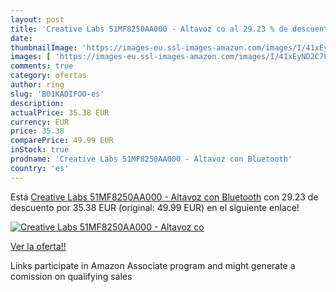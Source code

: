 ```yaml
---
layout: post
title: 'Creative Labs 51MF8250AA000 - Altavoz co al 29.23 % de descuento'
date: 
thumbnailImage: 'https://images-eu.ssl-images-amazon.com/images/I/41xEyND2C7L._SL200_.jpg'
images: [ 'https://images-eu.ssl-images-amazon.com/images/I/41xEyND2C7L._SL200_.jpg' ]
comments: true
category: ofertas
author: ring
slug: 'B01KADIFOO-es'
description:
actualPrice: 35.38 EUR
currency: EUR
price: 35.38
comparePrice: 49.99 EUR
inStock: true
prodname: 'Creative Labs 51MF8250AA000 - Altavoz con Bluetooth'
country: 'es'
---
```


Está [Creative Labs 51MF8250AA000 - Altavoz con Bluetooth](https://www.amazon.es/dp/B01KADIFOO/?tag=tolees-21) con 29.23 de descuento por 35.38 EUR (original: 49.99 EUR) en el siguiente enlace!

[![Creative Labs 51MF8250AA000 - Altavoz co](https://images-eu.ssl-images-amazon.com/images/I/41xEyND2C7L._SL200_.jpg)](https://www.amazon.es/dp/B01KADIFOO/?tag=tolees-21)

[Ver la oferta!!](https://www.amazon.es/dp/B01KADIFOO/?tag=tolees-21)

Links participate in Amazon Associate program and might generate a comission on qualifying sales


